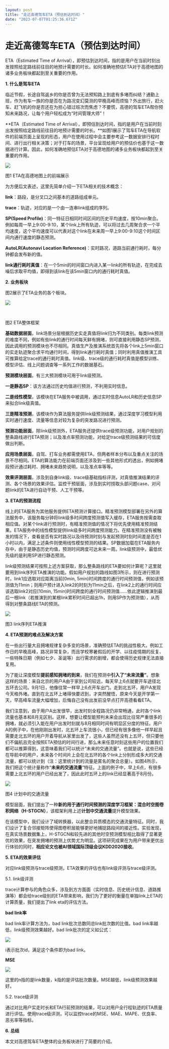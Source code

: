 ```yaml
---
layout: post
title: "走近高德驾车ETA（预估到达时间）"
date: "2023-07-07T01:25:36.671Z"
---
```

走近高德驾车ETA（预估到达时间）
=================

ETA（Estimated Time of Arrival），即预估到达时间，指的是用户在当前时刻出发按照给定路线前往目的地预计需要的时长。如何准确地预估ETA对于高德地图的诸多业务板块都起到至关重要的作用。

**1\. 什么是驾车ETA**

临近节假，长途自驾返乡的你是否曾为无法预知路上到底有多堵而纠结？通勤上班，作为有车一族的你是否在为路况变幻莫测的早晚高峰而烦恼？外出旅行，赶火车、赶飞机的你是否还在为担心错过班次而焦虑？不要慌，高德的驾车ETA帮你预知未来路况，让每个用户轻松成为“时间管理大师”！

\*\*ETA（Estimated Time of Arrival），即预估到达时间，指的是用户在当前时刻出发按照给定路线前往目的地预计需要的时长。\*\*如图1展示了驾车ETA在导航软件的前端页面上呈现的形态，用户在使用过程中会主要参考这一数据安排行程时间、进行出行相关决策；对于打车的场景，平台呈现给用户的预估价也基于这一数据进行计算。因此，如何准确地预估ETA对于高德地图的诸多业务板块都起到至关重要的作用。

![](https://picx.zhimg.com/80/v2-32d140edf976614083226c015de1a016_1440w.png)

图1 ETA在高德地图上的前端展示

为方便后文表述，这里先简单介绍一下ETA相关的技术概念：

**link**：路段，是分叉口之间基本的道路组成单元。

**trace**：轨迹，对应的是一个由一连串link组成的序列。

**SP(Speed Profile)**：同一特征日相同时间区间的历史平均速度，按10min聚合。例如每周一早上9:00-9:10，某个link上所有轨迹，可以将过去几周聚合求一个平均速度，这个平均速度可以代表对这个link在未来周一早上9:00-9:10这个时间区间内通行速度的静态预测。

**AutoLR(Autonavi Location Reference)**：实时路况，道路当前通行耗时，每分钟都会发布新的值。

**link通行耗时真值**：在一个5min的时间窗口内进入某一link的所有轨迹，在完成去噪后求取平均值，即得到该link在该5min窗口内的通行耗时真值。

**2\. 业务板块**

图2展示了ETA业务的各个板块。

![](https://pica.zhimg.com/80/v2-b866178faca072d24ae78d2b07d75e73_1440w.png)

​

图2 ETA整体框架

**基础数据层面**，link场景分层根据历史实走真值将link归为不同类别。每类link预测的难度不同，例如有些link的通行时间每天鲜有拥堵，则可直接利用静态SP预测，因此调用的预测模块也不尽相同。真值生产及推演系统首先将各个link上5min窗口的实走轨迹聚合求平均通行时间，得到link通行耗时真值；同时利用真值推演工具可推算给定trace的通行耗时真值。link级、trace级的通行耗时真值是模型训练、模型评估、线上问题调查等一系列工作的数据基石。

**预测模块层面**，有三大预测模块可用于link级预测。

**一是静态SP**：该方法通过历史均值进行预测，不利用实时信息。

**二是线性模型**，该模块在ETA服务中被调用，通过实时信息AutoLR和历史信息SP来拟合link级真值。

**三是精准预测**，该模块作为算法服务提供link级预测结果，通过深度学习模型利用实时通行速度、流量等信息对较为复杂的突发路况进行预测。

**预测功能层面**，除link级预测外，ETA服务还提供trace级预测功能，对用户规划的整条路线进行ETA预测；以及准点率预测功能，对给定trace级预测结果的可信度做出判断。

**应用场景层面**，自驾、打车业务都需使用ETA，但两者样本分布以及重点关注的场景不尽相同。ETA的算法能力在前端页面还涉及到一些其他形式的透出，例如拥堵段预计通过耗时、拥堵未来趋势说明，以及准点率等等。

**效果评测层面**，涉及到自身link级、trace级基础指标评测，对真值推演结果的评测、各个场景的效果评估。监控干预层面，涉及到实时捞取头部问题case、对问题link的ETA进行自动干预、人工干预等。

**3\. ETA的预测流程**

线上的ETA服务为其他服务提供ETA预测计算接口。精准预测模型部署在另外的算法服务中，该服务每分钟将link级多时间跨度预测值写入缓存，ETA服务按需查取相应值。对某个link进行预测时，有精准预测值的情况下将优先使用精准预测结果。ETA服务中的线性模型提供link级多时间跨度预测能力。在精准预测没有被触发的情况下，查看是否有实时路况以及待预测时刻与发起预测时刻时间差是否在1小时以内，满足上述条件则使用线性模型预测的结果。SP数据加载在ETA服务内存中，由于是静态历史均值，预测时间跨度可达未来一周。link级预测中，最低优先级的是利用SP进行静态预测。

link级预测结果可按照上述方案获取，那么整条路线的ETA要如何计算呢？这里就要用到link序列ETA推演的功能。假如用户规划的路线如图3所示，则在进行预测时，link1应选取对应距离当前\[0min, 5min)时间跨度的通行时间预测值，例如该预测值为11min；则用户预计进入link2的时刻为11min之后，在link2上的通行时间应该选取link2对应\[10min, 15min)时间跨度的通行时间预测值……依此逻辑推演到最后一根link（若推演到的某根link累积时间已超出1h，则用SP作为预测值），从而得到对整条路线ETA的预测。

![](https://pic1.zhimg.com/80/v2-8635e901f10f0e9c46d48e33b855fe4c_1440w.png)

图3 link序列ETA推演

**4\. ETA预测的难点及解决方案**

在一些出行量大且拥堵规律复杂多变的场景，准确预估ETA的挑战性极大。例如工作日的早晚高峰，路况非常复杂，而且学校寒暑假后的开学、以往疫情期的反复、一些特殊日期（例如七夕、圣诞等）出行需求的剧增，都会使得历史规律无法直接复用。

为了能让深度模型**提前感知拥堵的到来**，我们在预测中**引入了“未来流量”**。想象这样的场景：来自北京的用户A由于家到公司较远，每天早上6点就要开车途径北五环去公司。9月1日，他像往常一样早上6点开车出门。走到北五环，用户A发现今天格外堵。直到在北五环上堵得快要迟到，才突然醒悟，原来今天是开学第一天，早高峰车流量大幅增加，后悔自己没有出发前没早点打开高德看看ETA。

我们注意到，由于用户A出发很早，出发时刻全程路况仍非常畅通，此时各个link流量也基本和8月无区别。这样，想要让模型能预判未来会出现比往常严重很多的拥堵，就必须引入能在用户出发时刻就与8月相同时间有明显区分度的特征。用户A的例子中，在他刚刚出发时，北五环上车流很小，但已经有很多像他一样早起且需要走北五环的用户开着导航从家里出发了，这些人虽然还没有上五环，但只要他们不偏航且完全按照ETA预估的时间行进，那么未来任意时刻这些用户的位置我们都可以推算得到，这意味着我们可以统计“未来的交通流量”。也就是说，这些已经在导航中的用户，未来各个时间片上会在北五环的各个link上分别形成多大的交通流量，都可以统计到（注：这里统计到的流量是匿名的聚合总量）。如图4所示，我们把这个统计量称作“**未来的交通流量**”特征。上面的例子中，早上6点，有很多需要上北五环的用户已经出发了，因此此时五环上的link已经显著高于8月份。

![](https://picx.zhimg.com/80/v2-57ca14ccaa03e26d924dd557243357ca_1440w.png)

图4 计划中的交通流量

模型层面，我们提出了一种**新的用于通行时间预测的深度学习框架：混合时空图卷积网络（H-STGCN）**，该框架利用上述**计划中交通流量**提升模型效果。

在该模型中，我们设计了域转换器，以此整合异质模态的交通流量特征。同时，我们设计了复合邻接矩阵使得图卷积层能够更好地捕捉路段间的接近性。实验发现，在真实场景数据集上，H-STGCN和较先进的其他时空预测模型相比取得了显著更优的效果，在突发拥堵的预测上优势尤为明显。这项研究成果在为用户带来更优出行体验的同时，**相应论文也被AI领域国际顶级会议KDD2020接收**。

**5\. ETA的效果评估**

对应link级预测与trace级预测，ETA效果的评估也有link级评测与trace级评测。

5.1. link级评测

trace计算参与的角色众多，涉及到方方面面（实时信息、历史统计信息、道路推演等）都会给trace级别的ETA带来影响，我们为了更好的衡量在单独link上ETA的计算质量，我们提出了link eta的评估方法。

**bad link率**

bad link率计算方法为，bad link批次总数同总link批次数的比值。bad link率越低，link级预测效果越好。bad link批次的定义如公式：

![](https://pic1.zhimg.com/80/v2-44f32b3897089bb750e8ceb0ad2d797b_1440w.jpg)

i表示批次id，满足这个条件即为bad link。

**MSE**

![](https://picx.zhimg.com/80/v2-c986a69677db8c115d690d899918d1e1_1440w.jpg)

这里的n指的是link数量，k指的是评估批次数量。MSE越低，link级预测效果越好。

5.2. trace级评测

通过对比用户实走时长和ETA行前预测的结果，可以对用户全行程轨迹的ETA质量进行评估。使用trace级评测，可以监控trace的MSE、MAE、MAPE、优良率、恶劣率等指标。

**6\. 总结**

本文对高德驾车ETA整体的业务板块进行了简要的介绍。